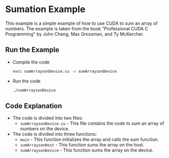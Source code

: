 # Sumation Example

This example is a simple example of how to use CUDA to sum an array of numbers. The example is taken from the book "Professional CUDA C Programming" by John Cheng, Max Grossman, and Ty McKercher.

## Run the Example
- Compile the code
    ```bash
    nvcc sumArraysonDevice.cu -o sumArraysonDevice
    ```
- Run the code
    ```bash
    ./sumArraysonDevice
    ```

## Code Explanation
- The code is divided into two files:
    - `sumArraysonDevice.cu` - This file contains the code to sum an array of numbers on the device.
- The code is divided into three functions:
    - `main` - This function initializes the array and calls the sum function.
    - `sumArraysonHost` - This function sums the array on the host.
    - `sumArraysonDevice` - This function sums the array on the device.

